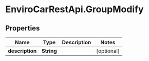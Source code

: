 # EnviroCarRestApi.GroupModify

## Properties
Name | Type | Description | Notes
------------ | ------------- | ------------- | -------------
**description** | **String** |  | [optional] 
